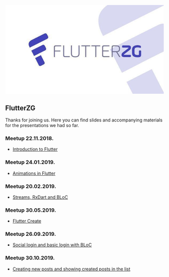 <p align=“center”><img src="_assets/flutter_zg_logo.png"/></p>

## FlutterZG
Thanks for joining us. Here you can find slides and accompanying materials for the presentations we had so far.

### Meetup 22.11.2018.

* [Introduction to Flutter](https://github.com/ImplementacijaSnova/FlutterZG/blob/master/flutterzg-1/flutterzg_1_presentation.pdf)

### Meetup 24.01.2019.

* [Animations in Flutter](https://github.com/ImplementacijaSnova/FlutterZG/blob/master/flutterzg-2/flutterzg_2_presentation.pdf)

### Meetup 20.02.2019.

* [Streams, RxDart and BLoC](https://github.com/ImplementacijaSnova/FlutterZG/blob/master/flutterzg-3/flutterzg_3_presentation.pdf)

### Meetup 30.05.2019.

* [Flutter Create](https://github.com/ImplementacijaSnova/FlutterZG/blob/master/flutterzg-5/flutterzg_5_presentation.pdf)

### Meetup 26.09.2019.

* [Social login and basic login with BLoC](https://github.com/ImplementacijaSnova/FlutterZG/blob/master/flutterzg-6/flutterzg_6_presentation.pdf)

### Meetup 30.10.2019.

* [Creating new posts and showing created posts in the list](https://github.com/ImplementacijaSnova/FlutterZG/blob/master/flutterzg-7/flutterzg_7_presentation.pdf)
